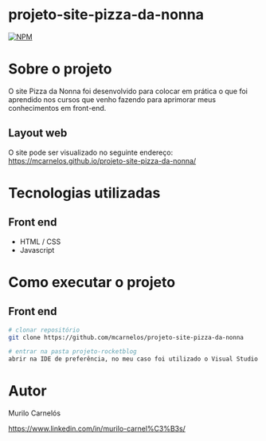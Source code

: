 # projeto-site-pizza-da-nonna
[![NPM](https://img.shields.io/npm/l/react)](https://github.com/mcarnelos/projeto-site-pizza-da-nonna/new/master/LICENSE)

# Sobre o projeto
O site Pizza da Nonna foi desenvolvido para colocar em prática o que foi aprendido nos cursos que venho fazendo para aprimorar meus conhecimentos em front-end.

## Layout web
O site pode ser visualizado no seguinte endereço: 
https://mcarnelos.github.io/projeto-site-pizza-da-nonna/

# Tecnologias utilizadas
## Front end
- HTML / CSS
- Javascript

# Como executar o projeto

## Front end

```bash
# clonar repositório
git clone https://github.com/mcarnelos/projeto-site-pizza-da-nonna

# entrar na pasta projeto-rocketblog
abrir na IDE de preferência, no meu caso foi utilizado o Visual Studio Code.
```

# Autor

Murilo Carnelós

https://www.linkedin.com/in/murilo-carnel%C3%B3s/
